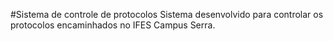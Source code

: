 #Sistema de controle de protocolos
Sistema desenvolvido para controlar os protocolos encaminhados no IFES Campus Serra.
